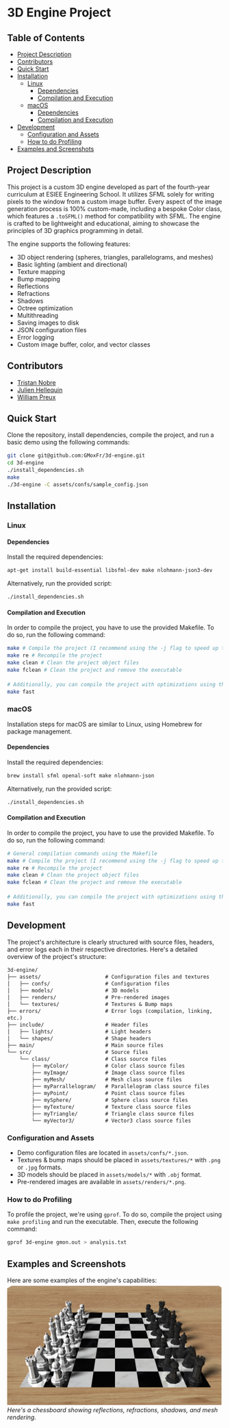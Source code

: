 # 3D Engine Project

## Table of Contents

- [Project Description](#project-description)
- [Contributors](#contributors)
- [Quick Start](#quick-start)
- [Installation](#installation)
  - [Linux](#linux)
    - [Dependencies](#dependencies)
    - [Compilation and Execution](#compilation-and-execution)
  - [macOS](#macos)
    - [Dependencies](#dependencies-1)
    - [Compilation and Execution](#compilation-and-execution-1)
- [Development](#development)
    - [Configuration and Assets](#configuration-and-assets)
    - [How to do Profiling](#how-to-do-profiling)
- [Examples and Screenshots](#examples-and-screenshots)

## Project Description

This project is a custom 3D engine developed as part of the fourth-year curriculum at ESIEE Engineering School. It utilizes SFML solely for writing pixels to the window from a custom image buffer. Every aspect of the image generation process is 100% custom-made, including a bespoke Color class, which features a `.toSFML()` method for compatibility with SFML. The engine is crafted to be lightweight and educational, aiming to showcase the principles of 3D graphics programming in detail.

The engine supports the following features:
- 3D object rendering (spheres, triangles, parallelograms, and meshes)
- Basic lighting (ambient and directional)
- Texture mapping
- Bump mapping
- Reflections
- Refractions
- Shadows
- Octree optimization
- Multithreading
- Saving images to disk
- JSON configuration files
- Error logging
- Custom image buffer, color, and vector classes

## Contributors

- [Tristan Nobre](https://github.com/GMoxFr)
- [Julien Hellequin](https://github.com/JulienHELLEQUIN)
- [William Preux](https://github.com/preuxw)

## Quick Start

Clone the repository, install dependencies, compile the project, and run a basic demo using the following commands:

```bash
git clone git@github.com:GMoxFr/3d-engine.git
cd 3d-engine
./install_dependencies.sh
make
./3d-engine -C assets/confs/sample_config.json
```

## Installation

### Linux

#### Dependencies

Install the required dependencies:
```bash
apt-get install build-essential libsfml-dev make nlohmann-json3-dev
```
Alternatively, run the provided script: 
```bash
./install_dependencies.sh
```

#### Compilation and Execution

In order to compile the project, you have to use the provided Makefile. To do so, run the following command:

```bash
make # Compile the project (I recommend using the -j flag to speed up the compilation)
make re # Recompile the project
make clean # Clean the project object files
make fclean # Clean the project and remove the executable

# Additionally, you can compile the project with optimizations using the following command:
make fast
```

### macOS

Installation steps for macOS are similar to Linux, using Homebrew for package management.

#### Dependencies

Install the required dependencies:
```bash
brew install sfml openal-soft make nlohmann-json
```
Alternatively, run the provided script: 
```bash
./install_dependencies.sh
```

#### Compilation and Execution

In order to compile the project, you have to use the provided Makefile. To do so, run the following command:

```bash
# General compilation commands using the Makefile
make # Compile the project (I recommend using the -j flag to speed up the compilation)
make re # Recompile the project
make clean # Clean the project object files
make fclean # Clean the project and remove the executable

# Additionally, you can compile the project with optimizations using the following command:
make fast
```

## Development

The project's architecture is clearly structured with source files, headers, and error logs each in their respective directories. Here's a detailed overview of the project's structure:
```
3d-engine/
├── assets/                     # Configuration files and textures
│   ├── confs/                  # Configuration files
│   ├── models/                 # 3D models
│   ├── renders/                # Pre-rendered images
│   └── textures/               # Textures & Bump maps
├── errors/                     # Error logs (compilation, linking, etc.)
├── include/                    # Header files
│   ├── lights/                 # Light headers
│   └── shapes/                 # Shape headers
├── main/                       # Main source files
└── src/                        # Source files
    └── class/                  # Class source files
        ├── myColor/            # Color class source files
        ├── myImage/            # Image class source files
        ├── myMesh/             # Mesh class source files
        ├── myParrallelogram/   # Parallelogram class source files
        ├── myPoint/            # Point class source files
        ├── mySphere/           # Sphere class source files
        ├── myTexture/          # Texture class source files
        ├── myTriangle/         # Triangle class source files
        └── myVector3/          # Vector3 class source files
```
    


### Configuration and Assets

- Demo configuration files are located in `assets/confs/*.json`.
- Textures & bump maps should be placed in `assets/textures/*` with `.png` or `.jpg` formats.
- 3D models should be placed in `assets/models/*` with `.obj` format.
- Pre-rendered images are available in `assets/renders/*.png`.

### How to do Profiling

To profile the project, we're using `gprof`. To do so, compile the project using `make profiling` and run the executable. Then, execute the following command:

```bash
gprof 3d-engine gmon.out > analysis.txt
```

## Examples and Screenshots

Here are some examples of the engine's capabilities:
![Chessboard](assets/renders/chess/chess.png)
*Here's a chessboard showing reflections, refractions, shadows, and mesh rendering.*